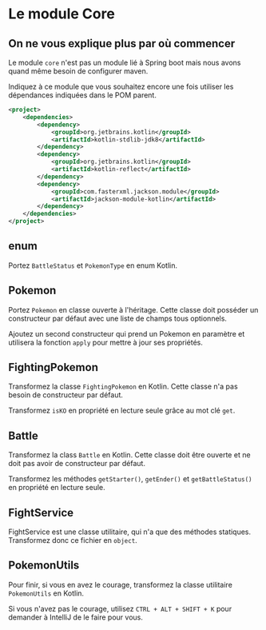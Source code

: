 # Le module Core

## On ne vous explique plus par où commencer

Le module `core` n'est pas un module lié à Spring boot mais nous avons quand même besoin de configurer maven.

Indiquez à ce module que vous souhaitez encore une fois utiliser les dépendances indiquées dans le POM parent.

```xml
<project>
    <dependencies>
        <dependency>
            <groupId>org.jetbrains.kotlin</groupId>
            <artifactId>kotlin-stdlib-jdk8</artifactId>
        </dependency>
        <dependency>
            <groupId>org.jetbrains.kotlin</groupId>
            <artifactId>kotlin-reflect</artifactId>
        </dependency>
        <dependency>
            <groupId>com.fasterxml.jackson.module</groupId>
            <artifactId>jackson-module-kotlin</artifactId>
        </dependency>
    </dependencies>
</project>
```

## enum

Portez `BattleStatus` et `PokemonType` en enum Kotlin.

## Pokemon

Portez `Pokemon` en classe ouverte à l'héritage. Cette classe doit posséder un constructeur par défaut avec une liste de champs tous optionnels.

Ajoutez un second constructeur qui prend un Pokemon en paramètre et utilisera la fonction `apply` pour mettre à jour ses propriétés.

## FightingPokemon

Transformez la classe `FightingPokemon` en Kotlin. Cette classe n'a pas besoin de constructeur par défaut.

Transformez `isKO` en propriété en lecture seule grâce au mot clé `get`.

## Battle

Transformez la class `Battle` en Kotlin. Cette classe doit être ouverte et ne doit pas avoir de constructeur par défaut.

Transformez les méthodes `getStarter()`, `getEnder()` et `getBattleStatus()` en propriété en lecture seule.

## FightService

FightService est une classe utilitaire, qui n'a que des méthodes statiques. Transformez donc ce fichier en `object`.

## PokemonUtils

Pour finir, si vous en avez le courage, transformez la classe utilitaire `PokemonUtils` en Kotlin.

Si vous n'avez pas le courage, utilisez `CTRL + ALT + SHIFT + K` pour demander à IntelliJ de le faire pour vous.